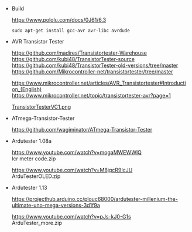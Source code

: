 
* Build
    
    https://www.pololu.com/docs/0J61/6.3  
    
    `sudo apt-get install gcc-avr avr-libc avrdude`
    
* AVR Transistor Tester
    
    https://github.com/madires/Transistortester-Warehouse  
    https://github.com/kubi48/TransistorTester-source  
    https://github.com/kubi48/TransistorTester-old-versions/tree/master  
    https://github.com/Mikrocontroller-net/transistortester/tree/master  
    
    https://www.mikrocontroller.net/articles/AVR_Transistortester#Introduction_(English)  
    https://www.mikrocontroller.net/topic/transistortester-avr?page=1  
    
    [TransistorTesterVC1.png](https://www.mikrocontroller.net/wikifiles/thumb/6/64/TransistorTesterVC1.png/779px-TransistorTesterVC1.png)  
    
* ATmega-Transistor-Tester
    
    https://github.com/wagiminator/ATmega-Transistor-Tester  

* Ardutester 1.08a

    https://www.youtube.com/watch?v=mogaMWEWWlQ  
    lcr meter code.zip  

    https://www.youtube.com/watch?v=M8jgcR9IcJU  
    ArduTesterOLED.zip  

* Ardutester 1.13
    
    https://projecthub.arduino.cc/plouc68000/ardutester-millenium-the-ultimate-uno-mega-versions-3d1f9a  

    https://www.youtube.com/watch?v=pJs-kJ0-G1s  
    ArduTester_more.zip  

